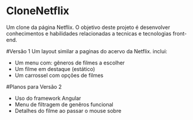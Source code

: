 # CloneNetflix
Um clone da página Netflix. O objetivo deste projeto é desenvolver conhecimentos e habilidades relacionadas a tecnicas e tecnologias front-end.

#Versão 1
Um layout similar a paginas do acervo da Netflix. 
inclui:
 - Um menu com: gêneros de filmes a escolher
 - Um filme em destaque (estático) 
 - Um carrossel com opções de filmes
 
#Planos para Versão 2
- Uso do framework Angular 
- Menu de filtragem de genêros funcional
- Detalhes do filme ao passar o mouse sobre
 
